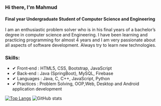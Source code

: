 ### Hi there, I'm Mahmud
#### Final year Undergraduate Student of Computer Science and Engineering


I am an enthusiastic problem solver who is in his final years of a bachelor’s degree in computer science and Engineering. I have been learning and practicing  programming for almost 4 years  and I am very passionate about all aspects of software development. Always try to learn new technologies.

### Skills: 

   - ✔ Front‐end    :  HTML5, CSS, Bootstrap, JavaScript
   - ✔ Back‐end     :  Java (SpringBoot),  MySQL, Firebase
   - ✔ Languages  :   Java, C, C++,  JavaScript, Python
   - ✔ Practices     :  Problem Solving, OOP,Web, Desktop and Android application development




[![Top Langs](https://github-readme-stats.vercel.app/api/top-langs/?username=MuhtasimMahmud)](https://github.com/anuraghazra/github-readme-stats) ![GitHub stats](https://github-readme-stats.vercel.app/api?username=MuhtasimMahmud&show_icons=true)  
